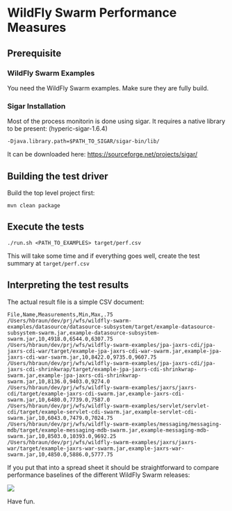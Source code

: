 # WildFly Swarm Performance Measures

## Prerequisite

### WildFly Swarm Examples
You need the WildFly Swarm examples. Make sure they are fully build.

### Sigar Installation

Most of the process monitorin is done using sigar. It requires a native library to be present:
(hyperic-sigar-1.6.4)

```
-Djava.library.path=$PATH_TO_SIGAR/sigar-bin/lib/
```

It can be downloaded here:
https://sourceforge.net/projects/sigar/

## Building the test driver

Build the top level project first:

```
mvn clean package
```


## Execute the tests

```
./run.sh <PATH_TO_EXAMPLES> target/perf.csv
```

This will take some time and if everything goes well,
create the test summary at `target/perf.csv`

## Interpreting the test results

The actual result file is a simple CSV document:

```
File,Name,Measurements,Min,Max,.75
/Users/hbraun/dev/prj/wfs/wildfly-swarm-examples/datasource/datasource-subsystem/target/example-datasource-subsystem-swarm.jar,example-datasource-subsystem-swarm.jar,10,4918.0,6544.0,6307.75
/Users/hbraun/dev/prj/wfs/wildfly-swarm-examples/jpa-jaxrs-cdi/jpa-jaxrs-cdi-war/target/example-jpa-jaxrs-cdi-war-swarm.jar,example-jpa-jaxrs-cdi-war-swarm.jar,10,8422.0,9735.0,9607.75
/Users/hbraun/dev/prj/wfs/wildfly-swarm-examples/jpa-jaxrs-cdi/jpa-jaxrs-cdi-shrinkwrap/target/example-jpa-jaxrs-cdi-shrinkwrap-swarm.jar,example-jpa-jaxrs-cdi-shrinkwrap-swarm.jar,10,8136.0,9403.0,9274.0
/Users/hbraun/dev/prj/wfs/wildfly-swarm-examples/jaxrs/jaxrs-cdi/target/example-jaxrs-cdi-swarm.jar,example-jaxrs-cdi-swarm.jar,10,6480.0,7739.0,7587.0
/Users/hbraun/dev/prj/wfs/wildfly-swarm-examples/servlet/servlet-cdi/target/example-servlet-cdi-swarm.jar,example-servlet-cdi-swarm.jar,10,6043.0,7479.0,7024.75
/Users/hbraun/dev/prj/wfs/wildfly-swarm-examples/messaging/messaging-mdb/target/example-messaging-mdb-swarm.jar,example-messaging-mdb-swarm.jar,10,8503.0,10393.0,9692.25
/Users/hbraun/dev/prj/wfs/wildfly-swarm-examples/jaxrs/jaxrs-war/target/example-jaxrs-war-swarm.jar,example-jaxrs-war-swarm.jar,10,4850.0,5886.0,5777.75
```

If you put that into a spread sheet it should be straightforward to compare performance baselines of 
the different WildFly Swarm releases:

<img src="https://raw.githubusercontent.com/heiko-braun/proc-mon/master/assets/graph.png"/>

Have fun.
